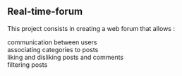 ## Real-time-forum

This project consists in creating a web forum that allows :

communication between users<br />
associating categories to posts<br />
liking and disliking posts and comments<br />
filtering posts